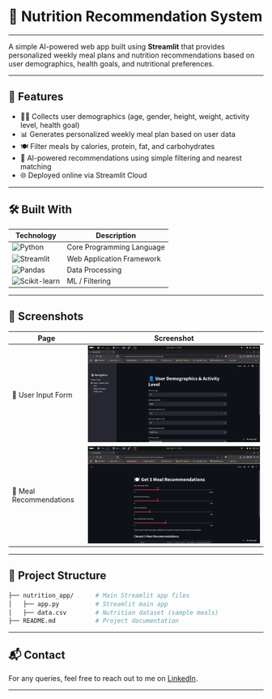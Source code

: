# 🥗 Nutrition Recommendation System

<!-- Insert your logo here -->

---

A simple AI-powered web app built using **Streamlit** that provides personalized weekly meal plans and nutrition recommendations based on user demographics, health goals, and nutritional preferences.

---

## 🚀 Features

- 🧑‍⚕️ Collects user demographics (age, gender, height, weight, activity level, health goal)
- 📊 Generates personalized weekly meal plan based on user data
- 🍽️ Filter meals by calories, protein, fat, and carbohydrates
- 🤖 AI-powered recommendations using simple filtering and nearest matching
- 🌐 Deployed online via Streamlit Cloud

---

## 🛠 Built With

| Technology | Description |
|-------------|-------------|
| ![Python](https://img.shields.io/badge/Python-3776AB?style=for-the-badge&logo=python&logoColor=white) | Core Programming Language |
| ![Streamlit](https://img.shields.io/badge/Streamlit-FF4B4B?style=for-the-badge&logo=streamlit&logoColor=white) | Web Application Framework |
| ![Pandas](https://img.shields.io/badge/Pandas-150458?style=for-the-badge&logo=pandas&logoColor=white) | Data Processing |
| ![Scikit-learn](https://img.shields.io/badge/Scikit--Learn-F7931E?style=for-the-badge&logo=scikitlearn&logoColor=white) | ML / Filtering |

---

## 📸 Screenshots

| Page | Screenshot |
|------|-------------|
| 🔷 User Input Form | ![User Input Form](https://raw.githubusercontent.com/MTalhaofc/nutrition_system/main/Screenshot%20from%202025-06-21%2012-46-18.png) |
| 🔷 Meal Recommendations | ![Meal Recommendations](https://raw.githubusercontent.com/MTalhaofc/nutrition_system/main/Screenshot%20from%202025-06-21%2012-46-09.png) |

---

## 📂 Project Structure

```bash
├── nutrition_app/      # Main Streamlit app files
│   ├── app.py          # Streamlit main app
│   ├── data.csv        # Nutrition dataset (sample meals)
├── README.md           # Project documentation
```
---

## 📬 Contact

For any queries, feel free to reach out to me on [LinkedIn](https://www.linkedin.com/in/mtalhaofc/).

---
